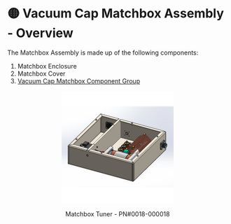 # 🟡 Vacuum Cap Matchbox Assembly - Overview

The Matchbox Assembly is made up of the following components:

1. Matchbox Enclosure
2. Matchbox Cover
3. [Vacuum Cap Matchbox Component Group](broken-reference)

<div align="center" data-full-width="false">

<figure><img src="../../.gitbook/assets/mb.jpg" alt="" width="256"><figcaption><p>Matchbox Tuner - PN#0018-000018</p></figcaption></figure>

</div>
